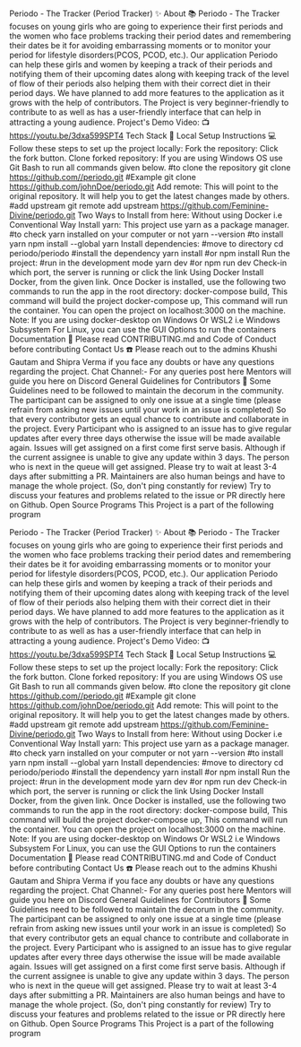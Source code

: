 Periodo - The Tracker (Period Tracker) ✨
About 📚 Periodo - The Tracker focuses on young girls who are going to experience their first periods and the women who face problems tracking their period dates and remembering their dates be it for avoiding embarrassing moments or to monitor your period for lifestyle disorders(PCOS, PCOD, etc.). Our application Periodo can help these girls and women by keeping a track of their periods and notifying them of their upcoming dates along with keeping track of the level of flow of their periods also helping them with their correct diet in their period days. We have planned to add more features to the application as it grows with the help of contributors. The Project is very beginner-friendly to contribute to as well as has a user-friendly interface that can help in attracting a young audience.
Project's Demo Video: 📺 https://youtu.be/3dxa599SPT4
Tech Stack 🚀
Local Setup Instructions 💻 Follow these steps to set up the project locally: Fork the repository: Click the fork button. Clone forked repository: If you are using Windows OS use Git Bash to run all commands given below. #to clone the repository git clone https://github.com//periodo.git #Example git clone https://github.com/johnDoe/periodo.git Add remote: This will point to the original repository. It will help you to get the latest changes made by others. #add upstream git remote add upstream https://github.com/Feminine-Divine/periodo.git Two Ways to Install from here:
Without using Docker i.e Conventional Way Install yarn: This project use yarn as a package manager. #to check yarn installed on your computer or not yarn --version #to install yarn npm install --global yarn Install dependencies: #move to directory cd periodo/periodo #install the dependency yarn install #or npm install Run the project: #run in the development mode yarn dev #or npm run dev Check-in which port, the server is running or click the link
Using Docker Install Docker, from the given link. Once Docker is installed, use the following two commands to run the app in the root directory: docker-compose build, This command will build the project docker-compose up, This command will run the container. You can open the project on localhost:3000 on the machine. Note: If you are using docker-desktop on Windows Or WSL2 i.e Windows Subsystem For Linux, you can use the GUI Options to run the containers Documentation 📃 Please read CONTRIBUTING.md and Code of Conduct before contributing Contact Us ☎️ Please reach out to the admins Khushi Gautam and Shipra Verma if you face any doubts or have any questions regarding the project. Chat Channel:- For any queries post here Mentors will guide you here on Discord General Guidelines for Contributors 🚧 Some Guidelines need to be followed to maintain the decorum in the community. The participant can be assigned to only one issue at a single time (please refrain from asking new issues until your work in an issue is completed) So that every contributor gets an equal chance to contribute and collaborate in the project. Every Participant who is assigned to an issue has to give regular updates after every three days otherwise the issue will be made available again. Issues will get assigned on a first come first serve basis. Although if the current assignee is unable to give any update within 3 days. The person who is next in the queue will get assigned. Please try to wait at least 3-4 days after submitting a PR. Maintainers are also human beings and have to manage the whole project. (So, don't ping constantly for review) Try to discuss your features and problems related to the issue or PR directly here on Github. Open Source Programs This Project is a part of the following program
 
Periodo - The Tracker (Period Tracker) ✨
About 📚 Periodo - The Tracker focuses on young girls who are going to experience their first periods and the women who face problems tracking their period dates and remembering their dates be it for avoiding embarrassing moments or to monitor your period for lifestyle disorders(PCOS, PCOD, etc.). Our application Periodo can help these girls and women by keeping a track of their periods and notifying them of their upcoming dates along with keeping track of the level of flow of their periods also helping them with their correct diet in their period days. We have planned to add more features to the application as it grows with the help of contributors. The Project is very beginner-friendly to contribute to as well as has a user-friendly interface that can help in attracting a young audience.
Project's Demo Video: 📺 https://youtu.be/3dxa599SPT4
Tech Stack 🚀
Local Setup Instructions 💻 Follow these steps to set up the project locally: Fork the repository: Click the fork button. Clone forked repository: If you are using Windows OS use Git Bash to run all commands given below. #to clone the repository git clone https://github.com//periodo.git #Example git clone https://github.com/johnDoe/periodo.git Add remote: This will point to the original repository. It will help you to get the latest changes made by others. #add upstream git remote add upstream https://github.com/Feminine-Divine/periodo.git Two Ways to Install from here:
Without using Docker i.e Conventional Way Install yarn: This project use yarn as a package manager. #to check yarn installed on your computer or not yarn --version #to install yarn npm install --global yarn Install dependencies: #move to directory cd periodo/periodo #install the dependency yarn install #or npm install Run the project: #run in the development mode yarn dev #or npm run dev Check-in which port, the server is running or click the link
Using Docker Install Docker, from the given link. Once Docker is installed, use the following two commands to run the app in the root directory: docker-compose build, This command will build the project docker-compose up, This command will run the container. You can open the project on localhost:3000 on the machine. Note: If you are using docker-desktop on Windows Or WSL2 i.e Windows Subsystem For Linux, you can use the GUI Options to run the containers Documentation 📃 Please read CONTRIBUTING.md and Code of Conduct before contributing Contact Us ☎️ Please reach out to the admins Khushi Gautam and Shipra Verma if you face any doubts or have any questions regarding the project. Chat Channel:- For any queries post here Mentors will guide you here on Discord General Guidelines for Contributors 🚧 Some Guidelines need to be followed to maintain the decorum in the community. The participant can be assigned to only one issue at a single time (please refrain from asking new issues until your work in an issue is completed) So that every contributor gets an equal chance to contribute and collaborate in the project. Every Participant who is assigned to an issue has to give regular updates after every three days otherwise the issue will be made available again. Issues will get assigned on a first come first serve basis. Although if the current assignee is unable to give any update within 3 days. The person who is next in the queue will get assigned. Please try to wait at least 3-4 days after submitting a PR. Maintainers are also human beings and have to manage the whole project. (So, don't ping constantly for review) Try to discuss your features and problems related to the issue or PR directly here on Github. Open Source Programs This Project is a part of the following program
 



